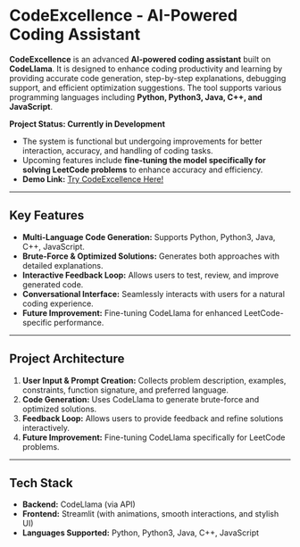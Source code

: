 # **CodeExcellence - AI-Powered Coding Assistant**

**CodeExcellence** is an advanced **AI-powered coding assistant** built on **CodeLlama**. It is designed to enhance coding productivity and learning by providing accurate code generation, step-by-step explanations, debugging support, and efficient optimization suggestions. The tool supports various programming languages including **Python, Python3, Java, C++, and JavaScript**.  

**Project Status: Currently in Development**  
- The system is functional but undergoing improvements for better interaction, accuracy, and handling of coding tasks.  
- Upcoming features include **fine-tuning the model specifically for solving LeetCode problems** to enhance accuracy and efficiency.
- **Demo Link:** [Try CodeExcellence Here!](https://code-excellence.streamlit.app/)   

---

## **Key Features**  
- **Multi-Language Code Generation:** Supports Python, Python3, Java, C++, JavaScript.  
- **Brute-Force & Optimized Solutions:** Generates both approaches with detailed explanations.  
- **Interactive Feedback Loop:** Allows users to test, review, and improve generated code.  
- **Conversational Interface:** Seamlessly interacts with users for a natural coding experience.  
- **Future Improvement:** Fine-tuning CodeLlama for enhanced LeetCode-specific performance.  

---

## **Project Architecture**  

1. **User Input & Prompt Creation:** Collects problem description, examples, constraints, function signature, and preferred language.  
2. **Code Generation:** Uses CodeLlama to generate brute-force and optimized solutions.  
3. **Feedback Loop:** Allows users to provide feedback and refine solutions interactively.  
4. **Future Improvement:** Fine-tuning CodeLlama specifically for LeetCode problems.  

---

## **Tech Stack**  
- **Backend:** CodeLlama (via API)  
- **Frontend:** Streamlit (with animations, smooth interactions, and stylish UI)  
- **Languages Supported:** Python, Python3, Java, C++, JavaScript  
